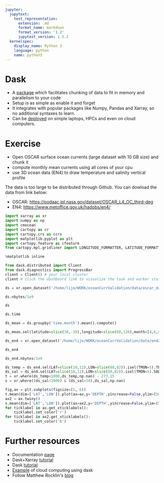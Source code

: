 ```yaml
---
jupyter:
  jupytext:
    text_representation:
      extension: .md
      format_name: markdown
      format_version: '1.2'
      jupytext_version: 1.5.2
  kernelspec:
    display_name: Python 3
    language: python
    name: python3
---
```


# Dask
* A [package](https://dask.org/) which facilitates chunking of data to fit in memory and parallelism to your code
* Setup is as simple as enable it and forget
* It integrates with popular packages like Numpy, Pandas and Xarray, so no additional syntaxes to learn.
* Can be [deployed](https://docs.dask.org/en/latest/setup.html) on simple laptops, HPCs and even on cloud computers.


# Exercise
* Open OSCAR surface ocean currents (large dataset with 10 GB size) and chunk it
* compute monthly mean currents using all cores of your cpu
* use 3D ocean data (EN4) to draw temperature and salinity vertical profile

The data is too large to be distributed through Github. You can dowload the data from link below:
* OSCAR: https://podaac.jpl.nasa.gov/dataset/OSCAR_L4_OC_third-deg
* EN4: https://www.metoffice.gov.uk/hadobs/en4/

```python
import xarray as xr
import numpy as np
import cmocean
import cartopy as cr
import cartopy.crs as ccrs
import matplotlib.pyplot as plt
import cartopy.feature as cfeature
from cartopy.mpl.gridliner import LONGITUDE_FORMATTER, LATITUDE_FORMATTER
```

```python
%matplotlib inline
```

```python
from dask.distributed import Client
from dask.diagnostics import ProgressBar
client = Client() # your local cluster
client # click the dashboard link to visualize the task and worker status
```

```python
ds = xr.open_dataset('/home/lijo/WORK/oceanCurrValidation/data/oscar_data/oscar_vel2003_2011.nc',chunks={'latitude':100,'latitude':1000,'time':10})
```

```python
ds.nbytes/1e9
```

```python
ds
```

```python
ds.time
```

```python
ds_mean = ds.groupby('time.month').mean().compute()
```

```python
ds_mean.sel(latitude=slice(30,-30),longitude=slice(60,120),month=[4,6,9,10]).u.plot(col='month',col_wrap=2,levels=np.arange(-1,1,0.1))
```

```python
ds_en4 = xr.open_dataset('/home/lijo/WORK/oceanCurrValidation/data/en42003-2010.nc',decode_times=False)
```

```python
ds_en4
```

```python
ds_en4.nbytes/1e9
```

```python
ds_temp = ds_en4.sel(LAT=slice(10,12),LON=slice(80,82)).isel(TMON=5).TEMP
ds_sal = ds_en4.sel(LAT=slice(10,12),LON=slice(80,82)).isel(TMON=5).SAL
t = xr.where(ds_temp<1000,ds_temp,np.nan) - 273.15
s = xr.where((ds_sal<1000) & (ds_sal>10),ds_sal,np.nan)
```

```python
fig,ax = plt.subplots(figsize=(5, 6))
t.mean(dim=['LAT','LON']).plot(ax=ax,y='DEPTH',yincrease=False,ylim=(500,0),color='r')
ax2 = ax.twiny()
s.mean(dim=['LAT','LON']).plot(ax=ax2,y='DEPTH',yincrease=False,ylim=(500,0),color='b')
for ticklabel in ax.get_xticklabels():
    ticklabel.set_color('r')
for ticklabel in ax2.get_xticklabels():
    ticklabel.set_color('b')
```

# Further resources
* Documentation [page](https://docs.dask.org/en/latest/)
* Dask+Xarray [tutorial](https://github.com/pangeo-data/pangeo-tutorial-sea-2018/tree/master/notebooks)
* Dask [tutorial](https://github.com/dask/dask-tutorial)
* [Example](https://pangeo.io/use_cases/physical-oceanography/sea-surface-height.html) of cloud computing using dask
* Follow Matthew Rocklin's [blog](http://matthewrocklin.com/blog/)

```python

```
